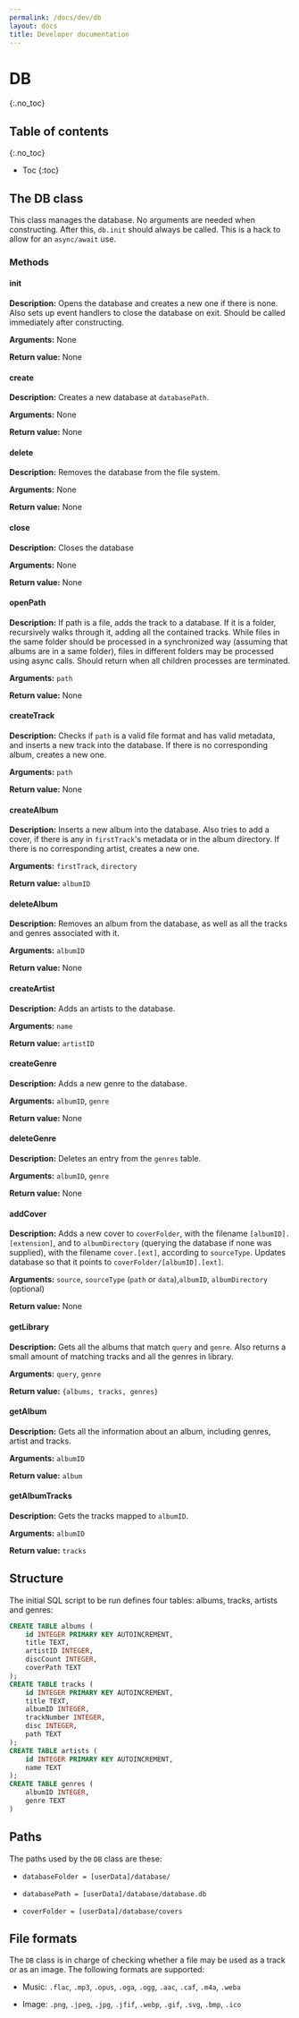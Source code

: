 ```yaml
---
permalink: /docs/dev/db
layout: docs
title: Developer documentation
---
```


# DB
{:.no_toc}

## Table of contents
{:.no_toc}

- Toc
{:toc}

## The DB class

This class manages the database. No arguments are needed when constructing. After this, `db.init` should always be called. This is a hack to allow for an `async/await` use.

### Methods

#### init

**Description:** Opens the database and creates a new one if there is none. Also sets up event handlers to close the database on exit. Should be called immediately after constructing.

**Arguments:** None

**Return value:** None

#### create

**Description:** Creates a new database at `databasePath`.

**Arguments:** None

**Return value:** None

#### delete

**Description:** Removes the database from the file system.

**Arguments:** None

**Return value:** None

#### close

**Description:** Closes the database

**Arguments:** None

**Return value:** None

#### openPath

**Description:** If path is a file, adds the track to a database. If it is a folder, recursively walks through it, adding all the contained tracks. While files in the same folder should be processed in a synchronized way (assuming that albums are in a same folder), files in different folders may be processed using async calls. Should return when all children processes are terminated.

**Arguments:** `path`

**Return value:** None

#### createTrack

**Description:** Checks if `path` is a valid file format and has valid metadata, and inserts a new track into the database. If there is no corresponding album, creates a new one.

**Arguments:** `path`

**Return value:** None

#### createAlbum

**Description:** Inserts a new album into the database. Also tries to add a cover, if there is any in `firstTrack`'s metadata or in the album directory. If there is no corresponding artist, creates a new one.

**Arguments:** `firstTrack`, `directory`

**Return value:** `albumID`

#### deleteAlbum

**Description:** Removes an album from the database, as well as all the tracks and genres associated with it.

**Arguments:** `albumID`

**Return value:** None

#### createArtist

**Description:** Adds an artists to the database.

**Arguments:** `name`

**Return value:** `artistID`

#### createGenre

**Description:** Adds a new genre to the database.

**Arguments:** `albumID`, `genre`

**Return value:** None

#### deleteGenre

**Description:** Deletes an entry from the `genres` table.

**Arguments:** `albumID`, `genre`

**Return value:** None

#### addCover

**Description:** Adds a new cover to `coverFolder`, with the filename `[albumID].[extension]`, and to `albumDirectory` (querying the database if none was supplied), with the filename `cover.[ext]`, according to `sourceType`. Updates database so that it points to `coverFolder/[albumID].[ext]`.

**Arguments:** `source`, `sourceType` (`path` or `data`),`albumID`, `albumDirectory` (optional)

**Return value:** None

#### getLibrary

**Description:** Gets all the albums that match `query` and `genre`. Also returns a small amount of matching tracks and all the genres in library.

**Arguments:** `query`, `genre`

**Return value:** `{albums, tracks, genres}`

#### getAlbum

**Description:** Gets all the information about an album, including genres, artist and tracks.

**Arguments:** `albumID`

**Return value:** `album`

#### getAlbumTracks

**Description:** Gets the tracks mapped to `albumID`.

**Arguments:** `albumID`

**Return value:** `tracks`

## Structure

The initial SQL script to be run defines four tables: albums, tracks, artists and genres:

```sql
CREATE TABLE albums (
    id INTEGER PRIMARY KEY AUTOINCREMENT,
    title TEXT,
    artistID INTEGER,
    discCount INTEGER,
    coverPath TEXT
);
CREATE TABLE tracks (
    id INTEGER PRIMARY KEY AUTOINCREMENT,
    title TEXT,
    albumID INTEGER,
    trackNumber INTEGER,
    disc INTEGER,
    path TEXT
);
CREATE TABLE artists (
    id INTEGER PRIMARY KEY AUTOINCREMENT,
    name TEXT
);
CREATE TABLE genres (
    albumID INTEGER,
    genre TEXT
)
```

## Paths

The paths used by the `DB` class are these:

- `databaseFolder = [userData]/database/`

- `databasePath = [userData]/database/database.db`

- `coverFolder = [userData]/database/covers`

## File formats

The `DB` class is in charge of checking whether a file may be used as a track or as an image. The following formats are supported:

- Music: `.flac`, `.mp3`, `.opus`, `.oga`, `.ogg`, `.aac`, `.caf`, `.m4a`, `.weba`

- Image: `.png`, `.jpeg`, `.jpg`, `.jfif`, `.webp`, `.gif`, `.svg`, `.bmp`, `.ico`
